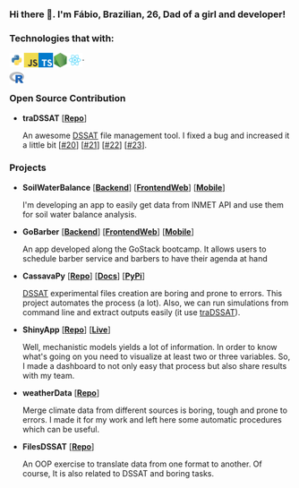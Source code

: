 ### Hi there 👋. I'm Fábio, Brazilian, 26, Dad of a girl and developer!
### Technologies that with:

<img align="left" alt="Python" width="26px" src="https://github.com/github/explore/blob/master/topics/python/python.png" />

<img align="left" alt="JavaScript" width="26px" src="https://raw.githubusercontent.com/github/explore/80688e429a7d4ef2fca1e82350fe8e3517d3494d/topics/javascript/javascript.png" />

<img align="left" alt="Typescript" width="26px" src="https://github.com/github/explore/blob/master/topics/typescript/typescript.png" />

<img align="left" alt="Node.js" width="26px" src="https://raw.githubusercontent.com/github/explore/80688e429a7d4ef2fca1e82350fe8e3517d3494d/topics/nodejs/nodejs.png" /> 

<img align="left" alt="React" width="26px" src="https://raw.githubusercontent.com/github/explore/80688e429a7d4ef2fca1e82350fe8e3517d3494d/topics/react/react.png" />. 

<img align="left" alt="R" width="26px" src="https://github.com/github/explore/blob/master/topics/r/r.png" />

<br />

### Open Source Contribution

- **traDSSAT** [[**Repo**](https://github.com/julienmalard/traDSSAT)]

  An awesome [DSSAT](https://dssat.net/) file management tool. I fixed a bug and increased it a little bit [[#20](https://github.com/julienmalard/traDSSAT/pull/20)] [[#21](https://github.com/julienmalard/traDSSAT/pull/21)] [[#22](https://github.com/julienmalard/traDSSAT/pull/22)] [[#23](https://github.com/julienmalard/traDSSAT/pull/23)].

### Projects

- **SoilWaterBalance** [**[Backend](https://github.com/FabioSeixas/SoilWaterBalance)**] [**[FrontendWeb](https://github.com/FabioSeixas/SoilWaterBalanceFrontend)**] [**[Mobile](https://github.com/FabioSeixas/SoilWaterBalanceMobile)**]

  I'm developing an app to easily get data from INMET API and use them for soil water balance analysis.

- **GoBarber** [**[Backend](https://github.com/FabioSeixas/GoBarberBackend)**] [**[FrontendWeb](https://github.com/FabioSeixas/GoBarberFrontend)**] [**[Mobile](https://github.com/FabioSeixas/GoBarberMobile)**]

  An app developed along the GoStack bootcamp. It allows users to schedule barber service and barbers to have their agenda at hand

- **CassavaPy** [**[Repo](https://github.com/FabioSeixas/CassavaPy)**] [[**Docs**](https://cassavapy.readthedocs.io/)] [[**PyPi**](https://pypi.org/project/CassavaPy/)]

  [DSSAT](https://dssat.net/) experimental files creation are boring and prone to errors. This project automates the process (a lot). Also, we can run simulations from command line and extract outputs easily (it use [traDSSAT](https://github.com/julienmalard/traDSSAT)).

- **ShinyApp** [[**Repo**](https://github.com/FabioSeixas/ShinyApp)] [[**Live**](https://cassava.shinyapps.io/cassavapainel/)]

  Well, mechanistic models yields a lot of information. In order to know what's going on you need to visualize at least two or three variables. So, I made a dashboard to not only easy that process but also share results with my team.
  
- **weatherData** [[**Repo**](https://github.com/FabioSeixas/weatherData)]

  Merge climate data from different sources is boring, tough and prone to errors. I made it for my work and left here some automatic procedures which can be useful. 
 
- **FilesDSSAT** [[**Repo**](https://github.com/FabioSeixas/FilesDSSAT)]

  An OOP exercise to translate data from one format to another. Of course, It is also related to DSSAT and boring tasks.
